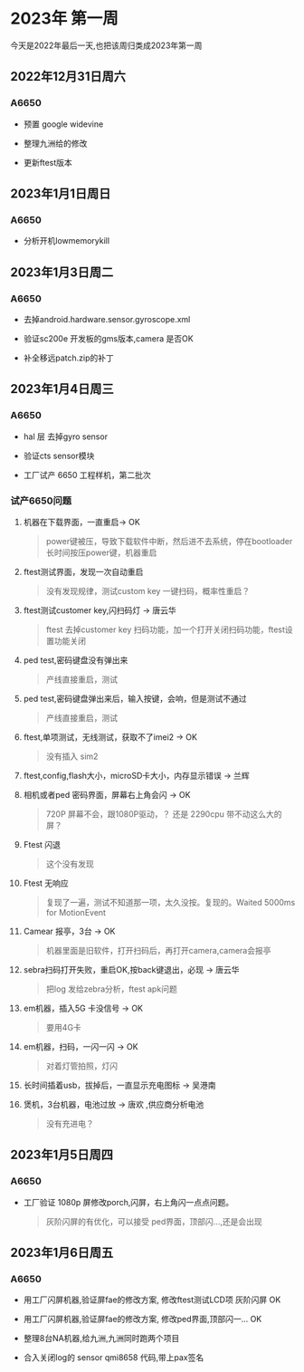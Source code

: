 # 2023年 第一周

今天是2022年最后一天,也把该周归类成2023年第一周

## 2022年12月31日周六

### A6650

* 预置 google widevine

* 整理九洲给的修改

* 更新ftest版本

## 2023年1月1日周日

### A6650

* 分析开机lowmemorykill

## 2023年1月3日周二

### A6650

* 去掉android.hardware.sensor.gyroscope.xml

* 验证sc200e 开发板的gms版本,camera 是否OK

* 补全移远patch.zip的补丁

## 2023年1月4日周三

### A6650

* hal 层 去掉gyro sensor

* 验证cts sensor模块

* 工厂试产 6650 工程样机，第二批次

### 试产6650问题

1. 机器在下载界面，一直重启-> OK

    > power键被压，导致下载软件中断，然后进不去系统，停在bootloader
    > 长时间按压power键，机器重启

1. ftest测试界面，发现一次自动重启

    > 没有发现规律，测试custom key 一键扫码，概率性重启？

1. ftest测试customer key,闪扫码灯 -> 唐云华

    > ftest 去掉customer key 扫码功能，加一个打开关闭扫码功能，ftest设置功能关闭

1. ped test,密码键盘没有弹出来

    > 产线直接重启，测试

1. ped test,密码键盘弹出来后，输入按键，会响，但是测试不通过

    > 产线直接重启，测试

1. ftest,单项测试，无线测试，获取不了imei2 -> OK

    > 没有插入 sim2

1. ftest,config,flash大小，microSD卡大小，内存显示错误 -> 兰辉

1. 相机或者ped 密码界面，屏幕右上角会闪 -> OK

    > 720P 屏幕不会，跟1080P驱动，？ 还是 2290cpu 带不动这么大的屏？

1. Ftest 闪退

    > 这个没有发现

1. Ftest 无响应

    > 复现了一遍，测试不知道那一项，太久没按。复现的。Waited 5000ms for MotionEvent

1. Camear 报亭，3台 -> OK

    > 机器里面是旧软件，打开扫码后，再打开camera,camera会报亭

1. sebra扫码打开失败，重启OK,按back键退出，必现 -> 唐云华

    > 把log 发给zebra分析，ftest apk问题

1. em机器，插入5G 卡没信号 -> OK

    > 要用4G卡

1. em机器，扫码，一闪一闪 -> OK

    > 对着灯管拍照，灯闪

1. 长时间插着usb，拔掉后，一直显示充电图标 -> 吴港南

1. 煲机，3台机器，电池过放 -> 唐欢 ,供应商分析电池

    > 没有充进电？

## 2023年1月5日周四

### A6650

* 工厂验证 1080p 屏修改porch,闪屏，右上角闪一点点问题。

    > 灰阶闪屏的有优化，可以接受
    > ped界面，顶部闪...,还是会出现

## 2023年1月6日周五

### A6650

* 用工厂闪屏机器,验证屏fae的修改方案, 修改ftest测试LCD项 灰阶闪屏 OK

* 用工厂闪屏机器,验证屏fae的修改方案, 修改ped界面,顶部闪一... OK

* 整理8台NA机器,给九洲,九洲同时跑两个项目

* 合入关闭log的 sensor qmi8658 代码,带上pax签名
    